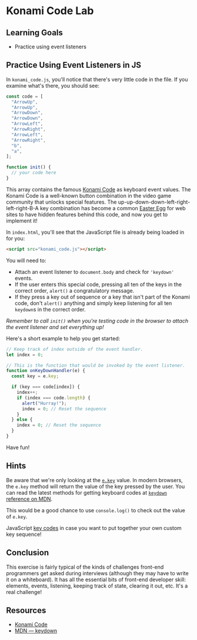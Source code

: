 # Konami Code Lab

## Learning Goals

- Practice using event listeners

## Practice Using Event Listeners in JS

In `konami_code.js`, you'll notice that there's very little code in the file.
If you examine what's there, you should see:

```js
const code = [
  "ArrowUp",
  "ArrowUp",
  "ArrowDown",
  "ArrowDown",
  "ArrowLeft",
  "ArrowRight",
  "ArrowLeft",
  "ArrowRight",
  "b",
  "a",
];

function init() {
  // your code here
}
```

This array contains the famous [Konami Code][] as keyboard event values. The
Konami Code is a well-known button combination in the video game community that
unlocks special features. The up-up-down-down-left-right-left-right-B-A key
combination has become a common [Easter Egg][] for web sites to have hidden
features behind this code, and now you get to implement it!

In `index.html`, you'll see that the JavaScript file is already being loaded in
for you:

```html
<script src="konami_code.js"></script>
```

You will need to:

- Attach an event listener to `document.body` and check for `'keydown'`
  events.
- If the user enters this special code, pressing all ten of the keys in the
  correct order, `alert()` a congratulatory message.
- If they press a key out of sequence or a key that isn't part of the Konami
  code, don't `alert()` anything and simply keep listening for all ten
  `keydown`s in the correct order.

_Remember to call `init()` when you're testing code in the browser to attach
the event listener and set everything up!_

Here's a short example to help you get started:

```js
// Keep track of index outside of the event handler.
let index = 0;

// This is the function that would be invoked by the event listener.
function onKeyDownHandler(e) {
  const key = e.key;

  if (key === code[index]) {
    index++;
    if (index === code.length) {
      alert("Hurray!");
      index = 0; // Reset the sequence
    }
  } else {
    index = 0; // Reset the sequence
  }
}
```

Have fun!

## Hints

Be aware that we're only looking at the [`e.key`][key property] value. In modern
browsers, the `e.key` method will return the value of the key pressed by the user.
You can read the latest methods for getting keyboard codes at
[`keydown` reference on MDN][keydown].

This would be a good chance to use
`console.log()` to check out the value of `e.key`.

JavaScript [key codes][] in case you want to put together your own custom key sequence!

## Conclusion

This exercise is fairly typical of the kinds of challenges front-end
programmers get asked during interviews (although they may have to write it on a
whiteboard). It has all the essential bits of front-end developer skill:
elements, events, listening, keeping track of state, clearing it out, etc. It's
a real challenge!

## Resources

- [Konami Code](https://en.wikipedia.org/wiki/Konami_Code)
- [MDN — keydown][keydown]

[Konami Code]: https://en.wikipedia.org/wiki/Konami_Code
[Easter Egg]: https://en.wikipedia.org/wiki/Easter_egg_(media)
[key codes]: http://keycode.info/
[keydown]: https://developer.mozilla.org/en-US/docs/Web/Events/keydown
[key property]: https://developer.mozilla.org/en-US/docs/Web/API/KeyboardEvent/key
